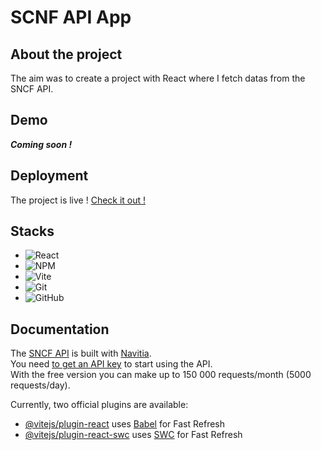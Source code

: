 # SCNF API App
<!-- ABOUT THE PROJECT -->

## About the project

The aim was to create a project with React where I fetch datas from the SNCF API.

## Demo

***Coming soon !***

## Deployment

The project is live ! [Check it out !](https://sncf-api-project-by-kai.vercel.app/)

## Stacks

- ![React](https://img.shields.io/badge/react-%2320232a.svg?style=for-the-badge&logo=react&logoColor=%2361DAFB)
- ![NPM](https://img.shields.io/badge/NPM-%23000000.svg?style=for-the-badge&logo=npm&logoColor=white)
- ![Vite](https://img.shields.io/badge/vite-%23646CFF.svg?style=for-the-badge&logo=vite&logoColor=white)
- ![Git](https://img.shields.io/badge/git-%23F05033.svg?style=for-the-badge&logo=git&logoColor=white)
- ![GitHub](https://img.shields.io/badge/github-%23121011.svg?style=for-the-badge&logo=github&logoColor=white)

## Documentation

The [SNCF API](https://numerique.sncf.com/startup/api/) is built with [Navitia](https://doc.navitia.io/#getting-started).<br/>
You need [to get an API key](https://numerique.sncf.com/startup/api/token-developpeur/) to start using the API.<br/>
With the free version you can make up to 150 000 requests/month (5000 requests/day).

Currently, two official plugins are available:

- [@vitejs/plugin-react](https://github.com/vitejs/vite-plugin-react/blob/main/packages/plugin-react/README.md) uses [Babel](https://babeljs.io/) for Fast Refresh
- [@vitejs/plugin-react-swc](https://github.com/vitejs/vite-plugin-react-swc) uses [SWC](https://swc.rs/) for Fast Refresh
